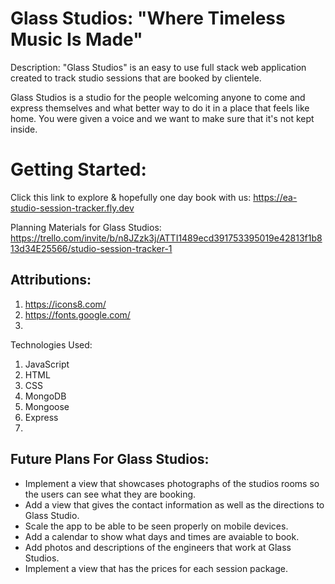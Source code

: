 # Glass Studios: "Where Timeless Music Is Made"
Description: "Glass Studios" is an easy to use full stack web application created to track studio sessions that are booked by clientele.

Glass Studios is a studio for the people welcoming anyone to come and express themselves and what better way to do it in a place that feels like home. You were given a voice and we want to make sure that it's not kept inside.


# Getting Started:
Click this link to explore & hopefully one day book with us: https://ea-studio-session-tracker.fly.dev

Planning Materials for Glass Studios: https://trello.com/invite/b/n8JZzk3j/ATTI1489ecd391753395019e42813f1b813d34E25566/studio-session-tracker-1



## Attributions: 
 1. https://icons8.com/
 2. https://fonts.google.com/
 3.


 Technologies Used:
 1. JavaScript
 2. HTML
 3. CSS
 4. MongoDB
 5. Mongoose
 6. Express
 7. 

 ## Future Plans For Glass Studios:
 * Implement a view that showcases photographs of the studios rooms so the users can see what they are booking.
 * Add a view that gives the contact information as well as the directions to Glass Studio.
 * Scale the app to be able to be seen properly on mobile devices.
 * Add a calendar to show what days and times are avaiable to book.
 * Add photos and descriptions of the engineers that work at Glass Studios.
 * Implement a view that has the prices for each session package.


